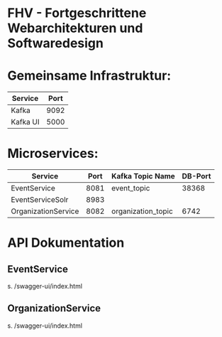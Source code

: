 # FHV - Fortgeschrittene Webarchitekturen und Softwaredesign

# Gemeinsame Infrastruktur:
| Service | Port  |
|----------|----------|
| Kafka | 9092 | 
| Kafka UI | 5000 |

# Microservices:
| Service | Port  | Kafka Topic Name | DB-Port |
|----------|----------|----------|----------|
| EventService | 8081 | event_topic | 38368
| EventServiceSolr | 8983 |
| OrganizationService | 8082 | organization_topic | 6742


# API Dokumentation
## EventService
s. /swagger-ui/index.html

## OrganizationService
s. /swagger-ui/index.html